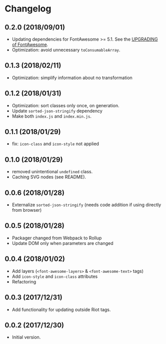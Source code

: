 # Changelog

## 0.2.0 (2018/09/01)

* Updating dependencies for FontAwesome >= 5.1. See the [UPGRADING of FontAwesome](https://github.com/FortAwesome/Font-Awesome/blob/master/UPGRADING.md#50x-to-510).
* Optimization: avoid unnecessary `toConsumableArray`.

## 0.1.3 (2018/02/11)

* Optimization: simplify information about no transformation

## 0.1.2 (2018/01/31)

* Optimization: sort classes only once, on generation.
* Update `sorted-json-stringify` dependency
* Make both `index.js` and `index.min.js`.

## 0.1.1 (2018/01/29)

* fix: `icon-class` and `icon-style` not applied

## 0.1.0 (2018/01/29)

* removed unintentional `undefined` class.
* Caching SVG nodes (see README).

## 0.0.6 (2018/01/28)

* Externalize `sorted-json-stringify` (needs code addition if using directly from browser)

## 0.0.5 (2018/01/28)

* Packager changed from Webpack to Rollup
* Update DOM only when parameters are changed

## 0.0.4 (2018/01/02)

* Add layers (`<font-awesome-layers>` & `<font-awesome-text>` tags)
* Add `icon-style` and `icon-class` attributes
* Refactoring

## 0.0.3 (2017/12/31)

* Add functionality for updating outside Riot tags.

## 0.0.2 (2017/12/30)

* Initial version.
